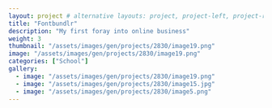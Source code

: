 ```yaml
---
layout: project # alternative layouts: project, project-left, project-right, project-top
title: "Fontbundlr"
description: "My first foray into online business"
weight: 3
thumbnail: "/assets/images/gen/projects/2830/image19.png"
image: "/assets/images/gen/projects/2830/image19.png"
categories: ["School"]
gallery:
  - image: "/assets/images/gen/projects/2830/image19.png"
  - image: "/assets/images/gen/projects/2830/image15.jpg"
  - image: "/assets/images/gen/projects/2830/image5.png"
---
```


